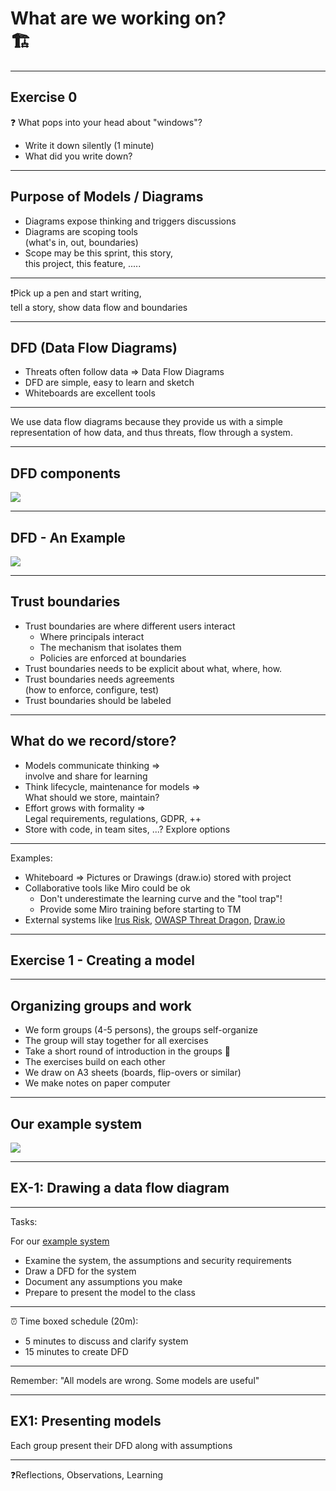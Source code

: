 <!-- markdownlint-disable MD033 -->

# What are we working on? </br> 🏗

---

## Exercise 0

❓ What pops into your head about "windows"? <!-- .element: class="fragment" data-fragment-index="1" -->

- Write it down silently (1 minute) <!-- .element: class="fragment" data-fragment-index="1" -->
- What did you write down? <!-- .element: class="fragment" data-fragment-index="2" -->

---

## Purpose of Models / Diagrams

- Diagrams expose thinking and triggers discussions<!-- .element: class="fragment" data-fragment-index="1" -->
- Diagrams are scoping tools </br>(what's in, out, boundaries)<!-- .element: class="fragment" data-fragment-index="2" -->
- Scope may be this sprint, this story,</br> this project, this feature, .....<!-- .element: class="fragment" data-fragment-index="3" -->

<hr>

❗️Pick up a pen and start writing, </br>tell a story, show data flow and boundaries<!-- .element: class="fragment" data-fragment-index="4" -->

---

## DFD (Data Flow Diagrams)

- Threats often follow data => Data Flow Diagrams
- DFD are simple, easy to learn and sketch
- Whiteboards are excellent tools

<hr>

We use data flow diagrams because they provide us with a simple representation of how data, and thus threats, flow through a system.

---

## DFD components

<img src="./content/images/dfd.png">

---

## DFD - An Example

<img src="./content/images/dfd-example.png">

---

## Trust boundaries

- Trust boundaries are where different users interact<!-- .element: class="fragment" data-fragment-index="1" -->
  - Where principals interact<!-- .element: class="fragment" data-fragment-index="1" -->
  - The mechanism that isolates them<!-- .element: class="fragment" data-fragment-index="1" -->
  - Policies are enforced at boundaries<!-- .element: class="fragment" data-fragment-index="1" -->
- Trust boundaries needs to be explicit about what, where, how.<!-- .element: class="fragment" data-fragment-index="2" -->
- Trust boundaries needs agreements<!-- .element: class="fragment" data-fragment-index="3" --> </br>(how to enforce, configure, test)<!-- .element: class="fragment" data-fragment-index="3 -->
- Trust boundaries should be labeled<!-- .element: class="fragment" data-fragment-index="4" -->

---

## What do we  record/store?

<div><!-- .element: style="font-size:0.8em"-->

- Models communicate thinking =><!-- .element: class="fragment" data-fragment-index="1" --> </br>involve and share for learning<!-- .element: class="fragment" data-fragment-index="2" -->
- Think lifecycle, maintenance for models =><!-- .element: class="fragment" data-fragment-index="2" --> </br> What should we store, maintain?<!-- .element: class="fragment" data-fragment-index="3" -->
- Effort grows with formality => <!-- .element: class="fragment" data-fragment-index="3" --></br> Legal requirements, regulations, GDPR, ++ <!-- .element: class="fragment" data-fragment-index="4" -->
- Store with code, in team sites, ...? Explore options<!-- .element: class="fragment" data-fragment-index="5" -->

<hr>

Examples:<!-- .element: class="fragment" data-fragment-index="5" -->

- Whiteboard => Pictures or Drawings (draw.io) stored with project<!-- .element: class="fragment" data-fragment-index="5" -->
- Collaborative tools like Miro could be ok<!-- .element: class="fragment" data-fragment-index="6" -->
  - Don't underestimate the learning curve and the "tool trap"!<!-- .element: class="fragment" data-fragment-index="6" -->
  - Provide some Miro training before starting to TM<!-- .element: class="fragment" data-fragment-index="6" -->
- External systems like<!-- .element: class="fragment" data-fragment-index="7" --> [Irus Risk](https://www.iriusrisk.com/)<!-- .element: class="fragment" data-fragment-index="7" -->, [OWASP Threat Dragon](https://owasp.org/www-project-threat-dragon/)<!-- .element: class="fragment" data-fragment-index="7" -->, [Draw.io](https://draw.io)<!-- .element: class="fragment" data-fragment-index="7" -->

</div>

---

## Exercise 1 - Creating a model

---

## Organizing groups and work

- We form groups (4-5 persons), the groups self-organize
- The group will stay together for all exercises
- Take a short round of introduction in the groups 🤝
- The exercises build on each other
- We draw on A3 sheets (boards, flip-overs or similar)
- We make notes on paper computer

---

## Our example system

<img src="./content/images/tm-example-system.png">

---

## EX-1: Drawing a data flow diagram

<div><!-- .element: style="font-size:0.8em;text-align:left"-->

<hr>

Tasks:

For our [example system](content/images/tm-example-system.png)

- Examine the system, the assumptions and security requirements
- Draw a DFD for the system
- Document any assumptions you make
- Prepare to present the model to the class

<hr>

⏰ Time boxed schedule (20m):

- 5 minutes to discuss and clarify system
- 15 minutes to create DFD

<hr>

Remember: "All models are wrong. Some models are useful"

</div>

---

## EX1: Presenting models

Each group present their DFD along with assumptions

<hr>

❓Reflections, Observations, Learning
